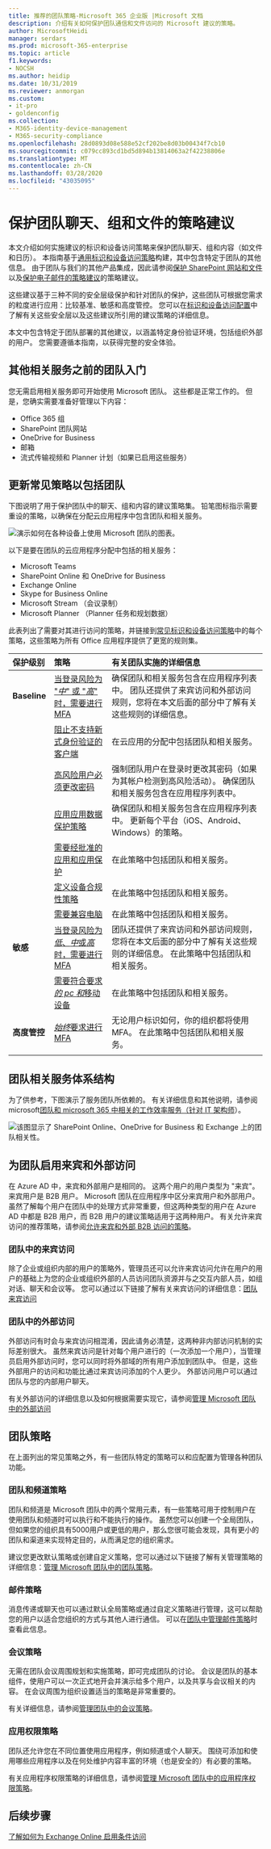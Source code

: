 ```yaml
---
title: 推荐的团队策略-Microsoft 365 企业版 |Microsoft 文档
description: 介绍有关如何保护团队通信和文件访问的 Microsoft 建议的策略。
author: MicrosoftHeidi
manager: serdars
ms.prod: microsoft-365-enterprise
ms.topic: article
f1.keywords:
- NOCSH
ms.author: heidip
ms.date: 10/31/2019
ms.reviewer: anmorgan
ms.custom:
- it-pro
- goldenconfig
ms.collection:
- M365-identity-device-management
- M365-security-compliance
ms.openlocfilehash: 28d0893d08e588e52cf202be8d03b00434f7cb10
ms.sourcegitcommit: c079cc893cd1bd5d894b13814063a2f42238806e
ms.translationtype: MT
ms.contentlocale: zh-CN
ms.lasthandoff: 03/28/2020
ms.locfileid: "43035095"
---
```

# <a name="policy-recommendations-for-securing-teams-chats-groups-and-files"></a>保护团队聊天、组和文件的策略建议

本文介绍如何实施建议的标识和设备访问策略来保护团队聊天、组和内容（如文件和日历）。 本指南基于[通用标识和设备访问策略](identity-access-policies.md)构建，其中包含特定于团队的其他信息。 由于团队与我们的其他产品集成，因此请参阅[保护 SharePoint 网站和文件](sharepoint-file-access-policies.md)以及[保护电子邮件的策略建议](secure-email-recommended-policies.md)的策略建议。

这些建议基于三种不同的安全层级保护和针对团队的保护，这些团队可根据您需求的粒度进行应用：比较基准、敏感和高度管控。 您可以在[标识和设备访问配置](microsoft-365-policies-configurations.md)中了解有关这些安全层以及这些建议所引用的建议策略的详细信息。

本文中包含特定于团队部署的其他建议，以涵盖特定身份验证环境，包括组织外部的用户。 您需要遵循本指南，以获得完整的安全体验。

## <a name="getting-started-with-teams-before-other-dependent-services"></a>其他相关服务之前的团队入门

您无需启用相关服务即可开始使用 Microsoft 团队。 这些都是正常工作的。 但是，您确实需要准备好管理以下内容：

- Office 365 组
- SharePoint 团队网站
- OneDrive for Business
- 邮箱
- 流式传输视频和 Planner 计划（如果已启用这些服务）

## <a name="updating-common-policies-to-include-teams"></a>更新常见策略以包括团队

下图说明了用于保护团队中的聊天、组和内容的建议策略集。 铅笔图标指示需要重设的策略，以确保在分配云应用程序中包含团队和相关服务。

![演示如何在各种设备上使用 Microsoft 团队的图表。](../media/identity-access-ruleset-teams.png)

以下是要在团队的云应用程序分配中包括的相关服务：

- Microsoft Teams
- SharePoint Online 和 OneDrive for Business
- Exchange Online
- Skype for Business Online
- Microsoft Stream （会议录制）
- Microsoft Planner （Planner 任务和规划数据）

此表列出了需要对其进行访问的策略，并链接到[常见标识和设备访问策略](identity-access-policies.md)中的每个策略，这些策略为所有 Office 应用程序提供了更宽的规则集。

|保护级别|策略|有关团队实施的详细信息|
|:---------------|:-------|:----------------|
|**Baseline**|[当登录风险为 "*中*" 或 "*高*" 时，需要进行 MFA](identity-access-policies.md#require-mfa-based-on-sign-in-risk)|确保团队和相关服务包含在应用程序列表中。 团队还提供了来宾访问和外部访问规则，您将在本文后面的部分中了解有关这些规则的详细信息。|
|        |[阻止不支持新式身份验证的客户端](identity-access-policies.md#block-clients-that-dont-support-modern-authentication)|在云应用的分配中包括团队和相关服务。|
|        |[高风险用户必须更改密码](identity-access-policies.md#high-risk-users-must-change-password)|强制团队用户在登录时更改其密码（如果为其帐户检测到高风险活动）。 确保团队和相关服务包含在应用程序列表中。|
|        |[应用应用数据保护策略](identity-access-policies.md#apply-app-data-protection-policies)|确保团队和相关服务包含在应用程序列表中。 更新每个平台（iOS、Android、Windows）的策略。|
|        |[需要经批准的应用和应用保护](identity-access-policies.md#require-approved-apps-and-app-protection)|在此策略中包括团队和相关服务。|
|        |[定义设备合规性策略](identity-access-policies.md#define-device-compliance-policies)|在此策略中包括团队和相关服务。|
|        |[需要兼容电脑](identity-access-policies.md#require-compliant-pcs-but-not-compliant-phones-and-tablets)|在此策略中包括团队和相关服务。|
|**敏感**|[当登录风险为*低*、*中*或*高*时，需要进行 MFA](identity-access-policies.md#require-mfa-based-on-sign-in-risk)|团队还提供了来宾访问和外部访问规则，您将在本文后面的部分中了解有关这些规则的详细信息。 在此策略中包括团队和相关服务。|
|         |[需要符合要求*的 pc 和*移动设备](identity-access-policies.md#require-compliant-pcs-and-mobile-devices)|在此策略中包括团队和相关服务。|
|**高度管控**|[*始终*要求进行 MFA](identity-access-policies.md#require-mfa-based-on-sign-in-risk)|无论用户标识如何，你的组织都将使用 MFA。 在此策略中包括团队和相关服务。
| | |

## <a name="teams-dependent-services-architecture"></a>团队相关服务体系结构

为了供参考，下图演示了服务团队所依赖的。 有关详细信息和其他说明，请参阅 microsoft[团队和 microsoft 365 中相关的工作效率服务（针对 IT 架构师](https://docs.microsoft.com/office365/enterprise/microsoft-cloud-it-architecture-resources#microsoft-teams-and-related-productivity-services-in-microsoft-365-for-it-architects)）。

![该图显示了 SharePoint Online、OneDrive for Business 和 Exchange 上的团队相关性。](../media/identity-access-logical-architecture-teams.png)

## <a name="enabling-guest-and-external-access-for-teams"></a>为团队启用来宾和外部访问

在 Azure AD 中，来宾和外部用户是相同的。 这两个用户的用户类型为 "来宾"。 来宾用户是 B2B 用户。 Microsoft 团队在应用程序中区分来宾用户和外部用户。 虽然了解每个用户在团队中的处理方式非常重要，但这两种类型的用户在 Azure AD 中都是 B2B 用户，而 B2B 用户的建议策略适用于这两种用户。 有关允许来宾访问的推荐策略，请参阅[允许来宾和外部 B2B 访问的策略](identity-access-policies-guest-access.md)。

### <a name="guest-access-in-teams"></a>团队中的来宾访问

除了企业或组织内部的用户的策略外，管理员还可以允许来宾访问允许在用户的用户的基础上为您的企业或组织外部的人员访问团队资源并与之交互内部人员，如组对话、聊天和会议等。 您可以通过以下链接了解有关来宾访问的详细信息：[团队来宾访问](https://docs.microsoft.com/microsoftteams/guest-access)

### <a name="external-access-in-teams"></a>团队中的外部访问

外部访问有时会与来宾访问相混淆，因此请务必清楚，这两种非内部访问机制的实际差别很大。 虽然来宾访问是针对每个用户进行的（一次添加一个用户），当管理员启用外部访问时，您可以同时将外部域的所有用户添加到团队中。 但是，这些外部用户的访问和功能比通过来宾访问添加的个人更少。 外部访问用户可以通过团队与您的内部用户聊天。

有关外部访问的详细信息以及如何根据需要实现它，请参阅[管理 Microsoft 团队中的外部访问](https://docs.microsoft.com/microsoftteams/manage-external-access)

## <a name="teams-policies"></a>团队策略

在上面列出的常见策略之外，有一些团队特定的策略可以和应配置为管理各种团队功能。

### <a name="teams-and-channels-policies"></a>团队和频道策略

团队和频道是 Microsoft 团队中的两个常用元素，有一些策略可用于控制用户在使用团队和频道时可以执行和不能执行的操作。 虽然您可以创建一个全局团队，但如果您的组织具有5000用户或更低的用户，那么您很可能会发现，具有更小的团队和渠道来实现特定目的，从而满足您的组织需求。

建议您更改默认策略或创建自定义策略，您可以通过以下链接了解有关管理策略的详细信息：[管理 Microsoft 团队中的团队策略](https://docs.microsoft.com/microsoftteams/teams-policies)。

### <a name="messaging-policies"></a>邮件策略

消息传递或聊天也可以通过默认全局策略或通过自定义策略进行管理，这可以帮助您的用户以适合您组织的方式与其他人进行通信。 可以在[团队中管理邮件策略](https://docs.microsoft.com/microsoftteams/messaging-policies-in-teams)时查看此信息。

### <a name="meeting-policies"></a>会议策略

无需在团队会议周围规划和实施策略，即可完成团队的讨论。 会议是团队的基本组件，使用户可以一次正式地开会并演示给多个用户，以及共享与会议相关的内容。 在会议周围为组织设置适当的策略是非常重要的。

有关详细信息，请参阅[管理团队中的会议策略](https://docs.microsoft.com/microsoftteams/meeting-policies-in-teams)。

### <a name="app-permission-policies"></a>应用权限策略

团队还允许您在不同位置使用应用程序，例如频道或个人聊天。 围绕可添加和使用哪些应用程序以及在何处维护内容丰富的环境（也是安全的）有必要的策略。

有关应用程序权限策略的详细信息，请参阅[管理 Microsoft 团队中的应用程序权限策略](https://docs.microsoft.com/microsoftteams/teams-app-permission-policies)。

## <a name="next-steps"></a>后续步骤

[了解如何为 Exchange Online 启用条件访问](secure-email-recommended-policies.md)


